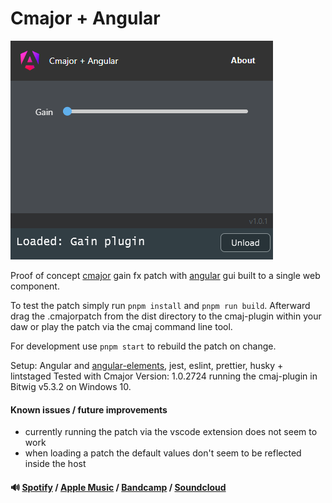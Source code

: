 # Cmajor + Angular

![cmajorpatch screenshot](screenshot.png)

Proof of concept [cmajor] gain fx patch with [angular] gui built to a single web component.

To test the patch simply run `pnpm install` and `pnpm run build`. Afterward drag the .cmajorpatch from
the dist directory to the cmaj-plugin within your daw or play the patch via the cmaj command line tool.

For development use `pnpm start` to rebuild the patch on change.

Setup: Angular and [angular-elements], jest, eslint, prettier, husky + lintstaged
Tested with Cmajor Version: 1.0.2724 running the cmaj-plugin in Bitwig v5.3.2 on Windows 10.

#### Known issues / future improvements

- currently running the patch via the vscode extension does not seem to work
- when loading a patch the default values don't seem to be reflected inside the host

#### 🔊 [Spotify] / [Apple Music] / [Bandcamp] / [Soundcloud]

[cmajor]: https://github.com/cmajor-lang/cmajor
[angular]: https://angular.dev/
[angular-elements]: https://angular.dev/guide/elements
[esbuild]: https://esbuild.github.io/
[Spotify]: https://open.spotify.com/artist/2jOQrKX3rRoZORPfFcXaYU
[Apple Music]: https://music.apple.com/us/artist/loowps/1326334750
[Bandcamp]: https://loowps.bandcamp.com
[Soundcloud]: https://soundcloud.com/loowps
